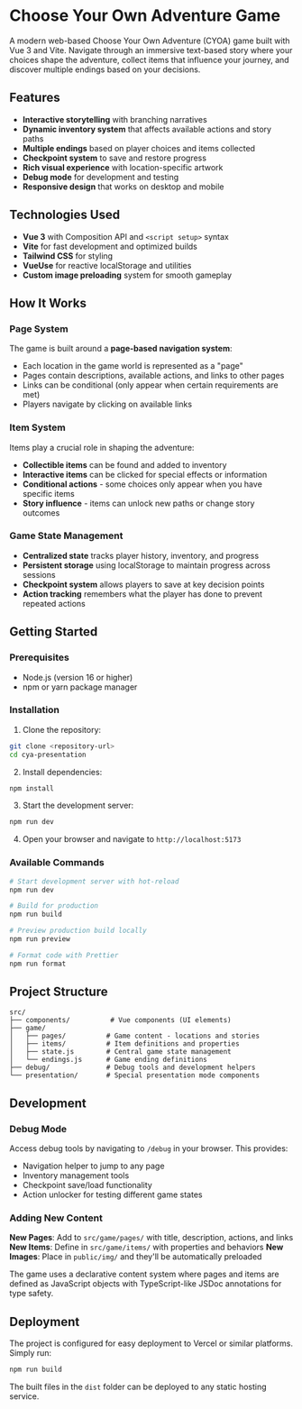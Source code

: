 # Choose Your Own Adventure Game

A modern web-based Choose Your Own Adventure (CYOA) game built with Vue 3 and Vite. Navigate through an immersive text-based story where your choices shape the adventure, collect items that influence your journey, and discover multiple endings based on your decisions.
 
## Features

- **Interactive storytelling** with branching narratives
- **Dynamic inventory system** that affects available actions and story paths
- **Multiple endings** based on player choices and items collected
- **Checkpoint system** to save and restore progress
- **Rich visual experience** with location-specific artwork
- **Debug mode** for development and testing
- **Responsive design** that works on desktop and mobile

## Technologies Used

- **Vue 3** with Composition API and `<script setup>` syntax
- **Vite** for fast development and optimized builds
- **Tailwind CSS** for styling
- **VueUse** for reactive localStorage and utilities
- **Custom image preloading** system for smooth gameplay

## How It Works

### Page System

The game is built around a **page-based navigation system**:

- Each location in the game world is represented as a "page"
- Pages contain descriptions, available actions, and links to other pages
- Links can be conditional (only appear when certain requirements are met)
- Players navigate by clicking on available links

### Item System

Items play a crucial role in shaping the adventure:

- **Collectible items** can be found and added to inventory
- **Interactive items** can be clicked for special effects or information
- **Conditional actions** - some choices only appear when you have specific items
- **Story influence** - items can unlock new paths or change story outcomes

### Game State Management

- **Centralized state** tracks player history, inventory, and progress
- **Persistent storage** using localStorage to maintain progress across sessions
- **Checkpoint system** allows players to save at key decision points
- **Action tracking** remembers what the player has done to prevent repeated actions

## Getting Started

### Prerequisites

- Node.js (version 16 or higher)
- npm or yarn package manager

### Installation

1. Clone the repository:

```bash
git clone <repository-url>
cd cya-presentation
```

2. Install dependencies:

```bash
npm install
```

3. Start the development server:

```bash
npm run dev
```

4. Open your browser and navigate to `http://localhost:5173`

### Available Commands

```bash
# Start development server with hot-reload
npm run dev

# Build for production
npm run build

# Preview production build locally
npm run preview

# Format code with Prettier
npm run format
```

## Project Structure

```
src/
├── components/          # Vue components (UI elements)
├── game/
│   ├── pages/          # Game content - locations and stories
│   ├── items/          # Item definitions and properties
│   ├── state.js        # Central game state management
│   └── endings.js      # Game ending definitions
├── debug/              # Debug tools and development helpers
└── presentation/       # Special presentation mode components
```

## Development

### Debug Mode

Access debug tools by navigating to `/debug` in your browser. This provides:

- Navigation helper to jump to any page
- Inventory management tools
- Checkpoint save/load functionality
- Action unlocker for testing different game states

### Adding New Content

**New Pages**: Add to `src/game/pages/` with title, description, actions, and links
**New Items**: Define in `src/game/items/` with properties and behaviors
**New Images**: Place in `public/img/` and they'll be automatically preloaded

The game uses a declarative content system where pages and items are defined as JavaScript objects with TypeScript-like JSDoc annotations for type safety.

## Deployment

The project is configured for easy deployment to Vercel or similar platforms. Simply run:

```bash
npm run build
```

The built files in the `dist` folder can be deployed to any static hosting service.
